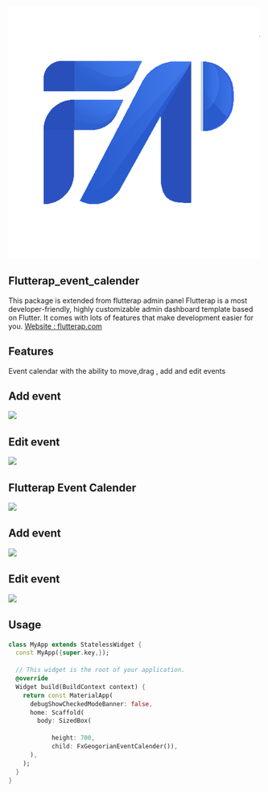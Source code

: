 
<img src="https://github.com/flutterap59/flutterap_breadcrumb/raw/main/assets/images/flutterap_logo.png" />

## Flutterap_event_calender
This package is extended from flutterap admin panel
Flutterap is a most developer-friendly, highly customizable admin dashboard template based on Flutter.
It comes with lots of features that make development easier for you.
<a href="https://flutterap.com" rel="nofollow">Website : flutterap.com</a>

## Features

Event calendar with the ability to move,drag , add and edit events

## Add event
<img src="https://github.com/flutterap59/flutterap_breadcrumb/raw/main/assets/gifs/calender1_gif.gif" />


## Edit event
<img src="https://github.com/flutterap59/flutterap_breadcrumb/raw/main/assets/gifs/calender2_gif.gif" />


## Flutterap Event Calender
<img src="https://github.com/flutterap59/flutterap_breadcrumb/raw/main/assets/images/calrnder2.png" />


## Add event
<img src="https://github.com/flutterap59/flutterap_breadcrumb/raw/main/assets/images/calrnder3.png" />


## Edit event
<img src="https://github.com/flutterap59/flutterap_breadcrumb/raw/main/assets/images/calrnder4.png" />


## Usage
```dart
class MyApp extends StatelessWidget {
  const MyApp({super.key,});

  // This widget is the root of your application.
  @override
  Widget build(BuildContext context) {
    return const MaterialApp(
      debugShowCheckedModeBanner: false,
      home: Scaffold(
        body: SizedBox(

            height: 700,
            child: FxGeogorianEventCalender()),
      ),
    );
  }
}
```

